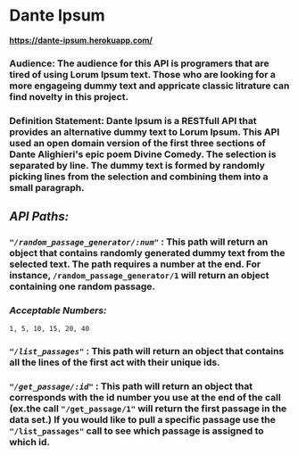 # **Dante Ipsum**

**https://dante-ipsum.herokuapp.com/**

### **Audience:** The audience for this API is programers that are tired of using Lorum Ipsum text. Those who are looking for a more engageing dummy text and appricate classic litrature can find novelty in this project.


### **Definition Statement**: Dante Ipsum is a RESTfull API that provides an alternative dummy text to Lorum Ipsum. This API used an open domain version of the first three sections of  Dante Alighieri's epic poem Divine Comedy. The selection is separated by line. The dummy text is formed by randomly picking lines from the selection and combining them into a small paragraph.


## *API Paths:*

### *```"/random_passage_generator/:num"```*  : This path will return an object that contains randomly generated dummy text from the selected text. The path requires a number at the end. For instance,  ```/random_passage_generator/1```  will return an object containing one random passage.

### *Acceptable Numbers:*
  ```1, 5, 10, 15, 20, 40```

### *```"/list_passages"```* : This path will return an object that contains all the lines of the first act with their unique ids.

### *```"/get_passage/:id"```* : This path will return an object that corresponds with the id number you use at the end of the call (ex.the call ```"/get_passage/1"``` will return the first passage in the data set.) If you would like to pull a specific passage use the ```"/list_passages"``` call to see which passage is assigned to which id.
